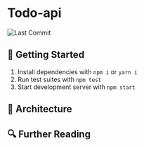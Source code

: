 # Todo-api

![Last Commit](https://img.shields.io/github/last-commit/CullenSharp/Todo-api)

## 🚀 Getting Started

1. Install dependencies with `npm i` or `yarn i`
1. Run test suites with `npm test`
1. Start development server with `npm start`

## 🏢 Architecture

## 🔍 Further Reading
